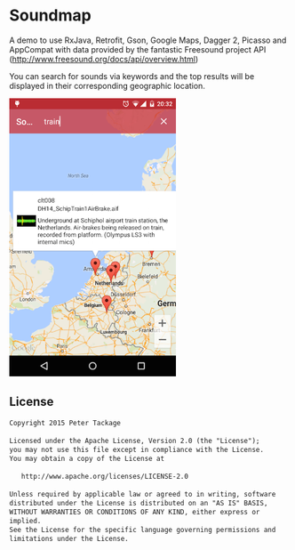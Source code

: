 Soundmap
========
A demo to use RxJava, Retrofit, Gson, Google Maps, Dagger 2, Picasso and AppCompat with data provided by the fantastic Freesound project API (http://www.freesound.org/docs/api/overview.html)

You can search for sounds via keywords and the top results will be displayed in their corresponding geographic location.

 <img src="https://github.com/peter-tackage/assets/raw/master/screenshots/soundmap/device-2015-04-26-203240.png" alt="Soundmap Screenshot" width="300">

License
-------

    Copyright 2015 Peter Tackage

    Licensed under the Apache License, Version 2.0 (the "License");
    you may not use this file except in compliance with the License.
    You may obtain a copy of the License at

       http://www.apache.org/licenses/LICENSE-2.0

    Unless required by applicable law or agreed to in writing, software
    distributed under the License is distributed on an "AS IS" BASIS,
    WITHOUT WARRANTIES OR CONDITIONS OF ANY KIND, either express or implied.
    See the License for the specific language governing permissions and
    limitations under the License.